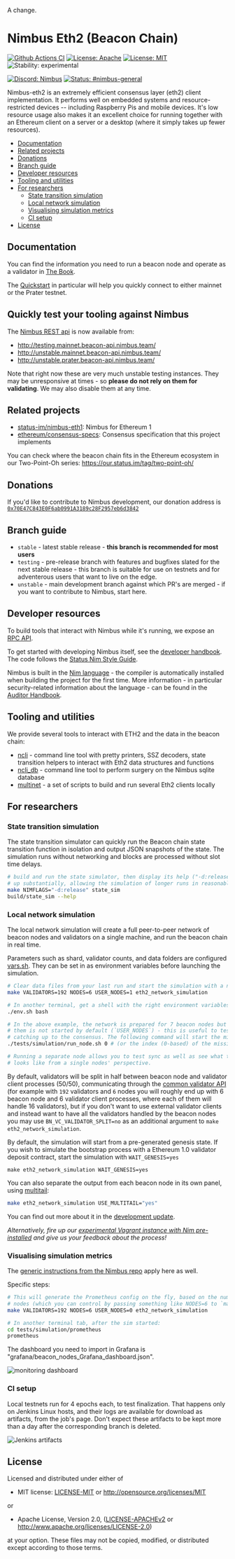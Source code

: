 A change.

# Nimbus Eth2 (Beacon Chain)

[![Github Actions CI](https://github.com/status-im/nimbus-eth2/workflows/Nimbus%20nimbus-eth2%20CI/badge.svg)](https://github.com/status-im/nim-blscurve/actions?query=workflow%3A%22BLSCurve+CI%22)
[![License: Apache](https://img.shields.io/badge/License-Apache%202.0-blue.svg)](https://opensource.org/licenses/Apache-2.0)
[![License: MIT](https://img.shields.io/badge/License-MIT-blue.svg)](https://opensource.org/licenses/MIT)
![Stability: experimental](https://img.shields.io/badge/stability-experimental-orange.svg)

[![Discord: Nimbus](https://img.shields.io/badge/discord-nimbus-orange.svg)](https://discord.gg/XRxWahP)
[![Status: #nimbus-general](https://img.shields.io/badge/status-nimbus--general-orange.svg)](https://join.status.im/nimbus-general)

Nimbus-eth2 is an extremely efficient consensus layer (eth2) client implementation. It performs well on embedded systems and resource-restricted devices -- including Raspberry Pis and mobile devices. It's low resource usage also makes it an excellent choice for running together with an Ethereum client on a server or a desktop (where it simply takes up fewer resources).

<!-- START doctoc generated TOC please keep comment here to allow auto update -->
<!-- DON'T EDIT THIS SECTION, INSTEAD RE-RUN doctoc TO UPDATE -->

- [Documentation](#documentation)
- [Related projects](#related-projects)
- [Donations](#donations)
- [Branch guide](#branch-guide)
- [Developer resources](#developer-resources)
- [Tooling and utilities](#tooling-and-utilities)
- [For researchers](#for-researchers)
  - [State transition simulation](#state-transition-simulation)
  - [Local network simulation](#local-network-simulation)
  - [Visualising simulation metrics](#visualising-simulation-metrics)
  - [CI setup](#ci-setup)
- [License](#license)

<!-- END doctoc generated TOC please keep comment here to allow auto update -->

## Documentation

You can find the information you need to run a beacon node and operate as a validator in [The Book](https://nimbus.guide/).

The [Quickstart](https://nimbus.guide/quick-start.html) in particular will help you quickly connect to either mainnet or the Prater testnet.

## Quickly test your tooling against Nimbus

 The [Nimbus REST api](https://nimbus.guide/rest-api.html) is now available from:

* http://testing.mainnet.beacon-api.nimbus.team/
* http://unstable.mainnet.beacon-api.nimbus.team/
* http://unstable.prater.beacon-api.nimbus.team/


Note that right now these are very much unstable testing instances. They may be unresponsive at times - so **please do not rely on them for validating**. We may also disable them at any time.

## Related projects

* [status-im/nimbus-eth1](https://github.com/status-im/nimbus-eth1/): Nimbus for Ethereum 1
* [ethereum/consensus-specs](https://github.com/ethereum/consensus-specs/tree/v1.1.5#phase-0): Consensus specification that this project implements

You can check where the beacon chain fits in the Ethereum ecosystem in our Two-Point-Oh series: https://our.status.im/tag/two-point-oh/

## Donations

If you'd like to contribute to Nimbus development, our donation address is [`0x70E47C843E0F6ab0991A3189c28F2957eb6d3842`](https://etherscan.io/address/0x70E47C843E0F6ab0991A3189c28F2957eb6d3842)

## Branch guide

* `stable` - latest stable release - **this branch is recommended for most users**
* `testing` - pre-release branch with features and bugfixes slated for the next stable release - this branch is suitable for use on testnets and for adventerous users that want to live on the edge.
* `unstable` - main development branch against which PR's are merged - if you want to contribute to Nimbus, start here.

## Developer resources

To build tools that interact with Nimbus while it's running, we expose an [RPC API](https://nimbus.guide/api.html).

To get started with developing Nimbus itself, see the [developer handbook](https://nimbus.guide/developers.html). The code follows the [Status Nim Style Guide](https://status-im.github.io/nim-style-guide/).

Nimbus is built in the [Nim language](https://nim-lang.org) - the compiler is automatically installed when building the project for the first time. More information - in particular security-related information about the language - can be found in the [Auditor Handbook](https://nimbus.guide/auditors-book/).

## Tooling and utilities

We provide several tools to interact with ETH2 and the data in the beacon chain:

* [ncli](ncli/ncli.nim) - command line tool with pretty printers, SSZ decoders, state transition helpers to interact with Eth2 data structures and functions
* [ncli_db](ncli/ncli_db.nim) - command line tool to perform surgery on the Nimbus sqlite database
* [multinet](https://github.com/status-im/nimbus-eth2/tree/master/multinet) - a set of scripts to build and run several Eth2 clients locally

## For researchers

### State transition simulation

The state transition simulator can quickly run the Beacon chain state transition function in isolation and output JSON snapshots of the state. The simulation runs without networking and blocks are processed without slot time delays.

```bash
# build and run the state simulator, then display its help ("-d:release" speeds it
# up substantially, allowing the simulation of longer runs in reasonable time)
make NIMFLAGS="-d:release" state_sim
build/state_sim --help
```

### Local network simulation

The local network simulation will create a full peer-to-peer network of beacon nodes and validators on a single machine, and run the beacon chain in real time.

Parameters such as shard, validator counts, and data folders are configured [vars.sh](tests/simulation/vars.sh). They can be set in as environment variables before launching the simulation.

```bash
# Clear data files from your last run and start the simulation with a new genesis block:
make VALIDATORS=192 NODES=6 USER_NODES=1 eth2_network_simulation

# In another terminal, get a shell with the right environment variables set:
./env.sh bash

# In the above example, the network is prepared for 7 beacon nodes but one of
# them is not started by default (`USER_NODES`) - this is useful to test
# catching up to the consensus. The following command will start the missing node.
./tests/simulation/run_node.sh 0 # (or the index (0-based) of the missing node)

# Running a separate node allows you to test sync as well as see what the action
# looks like from a single nodes' perspective.
```

By default, validators will be split in half between beacon node and validator
client processes (50/50), communicating through the
[common validator API](https://ethereum.github.io/consensus-APIs/#/ValidatorRequiredApi)
(for example with `192` validators and `6` nodes you will roughly end up with 6
beacon node and 6 validator client processes, where each of them will handle 16
validators), but if you don't want to use external validator clients and instead
want to have all the validators handled by the beacon nodes you may use
`BN_VC_VALIDATOR_SPLIT=no` as an additional argument to `make eth2_network_simulation`.

By default, the simulation will start from a pre-generated genesis state. If you wish to
simulate the bootstrap process with a Ethereum 1.0 validator deposit contract, start the
simulation with `WAIT_GENESIS=yes`

```
make eth2_network_simulation WAIT_GENESIS=yes
```

You can also separate the output from each beacon node in its own panel, using [multitail](http://www.vanheusden.com/multitail/):

```bash
make eth2_network_simulation USE_MULTITAIL="yes"
```

You can find out more about it in the [development update](https://our.status.im/nimbus-development-update-2018-12-2/).

_Alternatively, fire up our [experimental Vagrant instance with Nim pre-installed](https://our.status.im/setting-up-a-local-vagrant-environment-for-nim-development/) and give us your feedback about the process!_

### Visualising simulation metrics

The [generic instructions from the Nimbus repo](https://github.com/status-im/nimbus/#metric-visualisation) apply here as well.

Specific steps:

```bash
# This will generate the Prometheus config on the fly, based on the number of
# nodes (which you can control by passing something like NODES=6 to `make`).
make VALIDATORS=192 NODES=6 USER_NODES=0 eth2_network_simulation

# In another terminal tab, after the sim started:
cd tests/simulation/prometheus
prometheus
```

The dashboard you need to import in Grafana is "grafana/beacon\_nodes\_Grafana\_dashboard.json".

![monitoring dashboard](./media/monitoring.png)

### CI setup

Local testnets run for 4 epochs each, to test finalization. That happens only on Jenkins Linux hosts, and their logs are available for download as artifacts, from the job's page. Don't expect these artifacts to be kept more than a day after the corresponding branch is deleted.

![Jenkins artifacts](./media/jenkins_artifacts.png)

## License

Licensed and distributed under either of

* MIT license: [LICENSE-MIT](LICENSE-MIT) or http://opensource.org/licenses/MIT

or

* Apache License, Version 2.0, ([LICENSE-APACHEv2](LICENSE-APACHEv2) or http://www.apache.org/licenses/LICENSE-2.0)

at your option. These files may not be copied, modified, or distributed except according to those terms.
